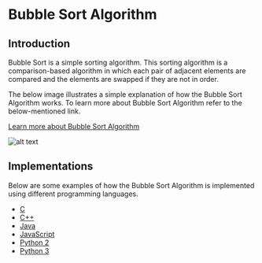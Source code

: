 # Bubble Sort Algorithm

## Introduction

Bubble Sort is a simple sorting algorithm. This sorting algorithm is a comparison-based algorithm in which each pair of adjacent elements are compared and the elements are swapped if they are not in order.

The below image illustrates a simple explanation of how the Bubble Sort Algorithm works. To learn more about Bubble Sort Algorithm refer to the below-mentioned link.

[Learn more about Bubble Sort Algorithm](https://www.studytonight.com/data-structures/bubble-sort)

![alt text](https://i1.wp.com/gaebster.ch/wp-content/uploads/2018/10/bubblesort.png?ssl=1)

## Implementations

Below are some examples of how the Bubble Sort Algorithm is implemented using different programming languages.

-   [C](https://github.com/FOSS-UCSC/FOSSALGO/blob/master/algorithms/ar-bsrt/c/bubble_sort.c)
-   [C++](https://github.com/FOSS-UCSC/FOSSALGO/blob/master/algorithms/ar-bsrt/cpp/bubble_sort.cpp)
-   [Java](https://github.com/FOSS-UCSC/FOSSALGO/blob/master/algorithms/ar-bsrt/java/BubbleSort.java)
-   [JavaScript](https://github.com/FOSS-UCSC/FOSSALGO/blob/master/algorithms/ar-bsrt/javascript/bubble_sort.js)
-   [Python 2](https://github.com/FOSS-UCSC/FOSSALGO/blob/master/algorithms/ar-bsrt/python2/bubble_sort.py)
-   [Python 3](https://github.com/FOSS-UCSC/FOSSALGO/blob/master/algorithms/ar-bsrt/python3/bubble_sort_exe.py)
